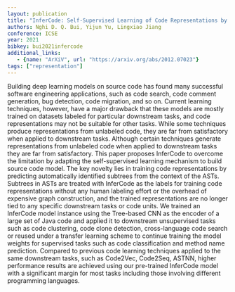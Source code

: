 ```yaml
---
layout: publication
title: "InferCode: Self-Supervised Learning of Code Representations by Predicting Subtrees"
authors: Nghi D. Q. Bui, Yijun Yu, Lingxiao Jiang
conference: ICSE
year: 2021
bibkey: bui2021infercode
additional_links:
   - {name: "ArXiV", url: "https://arxiv.org/abs/2012.07023"}
tags: ["representation"]
---
```

Building deep learning models on source code has found many successful software engineering applications, such as code search, code comment generation, bug detection, code migration, and so on. Current learning techniques, however, have a major drawback that these models are mostly trained on datasets labeled for particular downstream tasks, and code representations may not be suitable for other tasks. While some techniques produce representations from unlabeled code, they are far from satisfactory when applied to downstream tasks. Although certain techniques generate representations from unlabeled code when applied to downstream tasks they are far from satisfactory. This paper proposes InferCode to overcome the limitation by adapting the self-supervised learning mechanism to build source code model. The key novelty lies in training code representations by predicting automatically identified subtrees from the context of the ASTs. Subtrees in ASTs are treated with InferCode as the labels for training code representations without any human labeling effort or the overhead of expensive graph construction, and the trained representations are no longer tied to any specific downstream tasks or code units. We trained an InferCode model instance using the Tree-based CNN as the encoder of a large set of Java code and applied it to downstream unsupervised tasks such as code clustering, code clone detection, cross-language code search or reused under a transfer learning scheme to continue training the model weights for supervised tasks such as code classification and method name prediction. Compared to previous code learning techniques applied to the same downstream tasks, such as Code2Vec, Code2Seq, ASTNN, higher performance results are achieved using our pre-trained InferCode model with a significant margin for most tasks including those involving different programming languages. 
